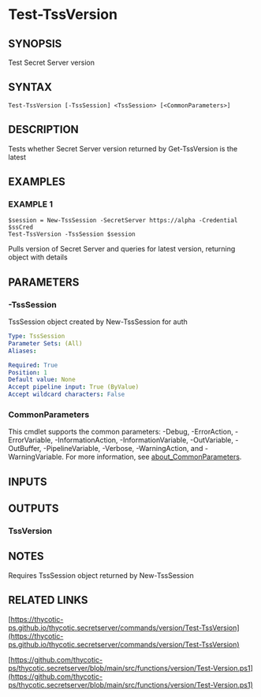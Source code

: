 # Test-TssVersion

## SYNOPSIS
Test Secret Server version

## SYNTAX

```
Test-TssVersion [-TssSession] <TssSession> [<CommonParameters>]
```

## DESCRIPTION
Tests whether Secret Server version returned by Get-TssVersion is the latest

## EXAMPLES

### EXAMPLE 1
```
$session = New-TssSession -SecretServer https://alpha -Credential $ssCred
Test-TssVersion -TssSession $session
```

Pulls version of Secret Server and queries for latest version, returning object with details

## PARAMETERS

### -TssSession
TssSession object created by New-TssSession for auth

```yaml
Type: TssSession
Parameter Sets: (All)
Aliases:

Required: True
Position: 1
Default value: None
Accept pipeline input: True (ByValue)
Accept wildcard characters: False
```

### CommonParameters
This cmdlet supports the common parameters: -Debug, -ErrorAction, -ErrorVariable, -InformationAction, -InformationVariable, -OutVariable, -OutBuffer, -PipelineVariable, -Verbose, -WarningAction, and -WarningVariable. For more information, see [about_CommonParameters](http://go.microsoft.com/fwlink/?LinkID=113216).

## INPUTS

## OUTPUTS

### TssVersion
## NOTES
Requires TssSession object returned by New-TssSession

## RELATED LINKS

[https://thycotic-ps.github.io/thycotic.secretserver/commands/version/Test-TssVersion](https://thycotic-ps.github.io/thycotic.secretserver/commands/version/Test-TssVersion)

[https://github.com/thycotic-ps/thycotic.secretserver/blob/main/src/functions/version/Test-Version.ps1](https://github.com/thycotic-ps/thycotic.secretserver/blob/main/src/functions/version/Test-Version.ps1)

